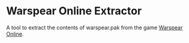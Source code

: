 # Warspear Online Extractor
A tool to extract the contents of warspear.pak from the game [Warspear Online](https://store.steampowered.com/app/326360).
